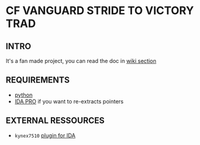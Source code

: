 # CF VANGUARD STRIDE TO VICTORY TRAD

## INTRO

It's a fan made project, you can read the doc in [wiki section](https://github.com/FrogChopi/CF-VANGUARD-STRIDE-TO-VICTORY-FANMADE-TRAD/wiki)

## REQUIREMENTS
- [python](https://www.python.org/downloads/)
- [IDA PRO](https://hex-rays.com/ida-pro) if you want to re-extracts pointers

## EXTERNAL RESSOURCES
- `kynex7510` [plugin for IDA](https://github.com/kynex7510/3ds_ida)